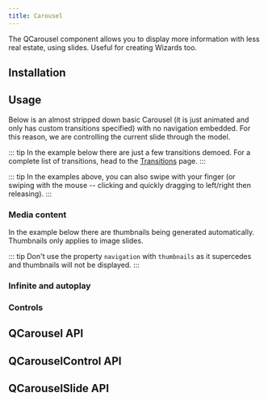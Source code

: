 ```yaml
---
title: Carousel
---
```


The QCarousel component allows you to display more information with less real estate, using slides. Useful for creating Wizards too.

## Installation
<doc-installation :components="['QCarousel', 'QCarouselControl', 'QCarouselSlide']" />

## Usage
Below is an almost stripped down basic Carousel (it is just animated and only has custom transitions specified) with no navigation embedded. For this reason, we are controlling the current slide through the model.

<doc-example title="Basic" file="QCarousel/Basic" />

::: tip
In the example below there are just a few transitions demoed. For a complete list of transitions, head to the [Transitions](/options/transitions) page.
:::

<doc-example title="Transitions, bottom navigation, arrows and auto padding" file="QCarousel/Transitions" />

::: tip
In the examples above, you can also swipe with your finger (or swiping with the mouse -- clicking and quickly dragging to left/right then releasing).
:::

### Media content
<doc-example title="Image slides" file="QCarousel/ImageSlides" />

<doc-example title="Captions" file="QCarousel/Captions" />

<doc-example title="Video slides" file="QCarousel/VideoSlides" />

In the example below there are thumbnails being generated automatically. Thumbnails only applies to image slides.

<doc-example title="Thumbnails" file="QCarousel/Thumbnails" />

::: tip
Don't use the property `navigation` with `thumbnails` as it supercedes and thumbnails will not be displayed.
:::

### Infinite and autoplay
<doc-example title="Autoplay" file="QCarousel/InfiniteAutoplay" />

### Controls
<doc-example title="Controls" file="QCarousel/Controls" />

## QCarousel API
<doc-api file="QCarousel" />

## QCarouselControl API
<doc-api file="QCarouselControl" />

## QCarouselSlide API
<doc-api file="QCarouselSlide" />
